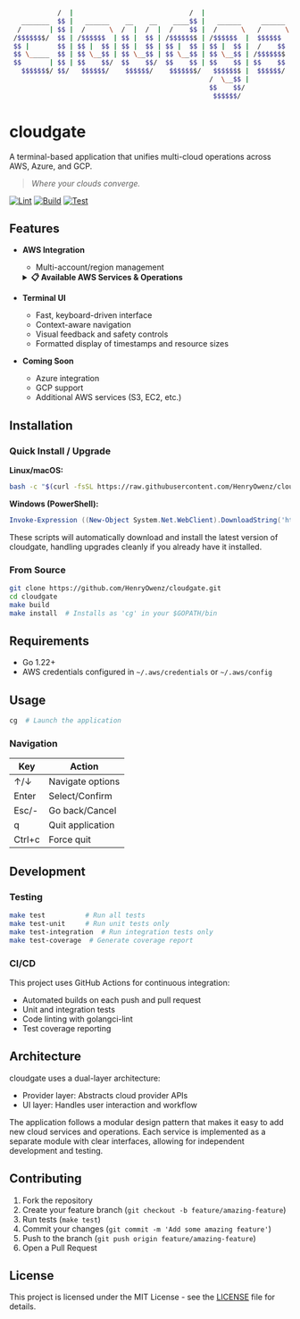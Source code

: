 ```bash             __                               __                           __               
            /  |                             /  |                         /  |              
   _______  $$ |   ______    __    __    ____$$ |   ______     ______    _$$ |_      ______  
  /       | $$ |  /      \  /  |  /  |  /    $$ |  /      \   /      \  / $$   |    /      \ 
 /$$$$$$$/  $$ | /$$$$$$  | $$ |  $$ | /$$$$$$$ | /$$$$$$  |  $$$$$$  | $$$$$$/    /$$$$$$  |
 $$ |       $$ | $$ |  $$ | $$ |  $$ | $$ |  $$ | $$ |  $$ |  /    $$ |   $$ | __  $$    $$ |
 $$ \_____  $$ | $$ \__$$ | $$ \__$$ | $$ \__$$ | $$ \__$$ | /$$$$$$$ |   $$ |/  | $$$$$$$$/ 
 $$       | $$ | $$    $$/  $$    $$/  $$    $$ | $$    $$ | $$    $$ |   $$  $$/  $$       |
   $$$$$$$/ $$/   $$$$$$/    $$$$$$/    $$$$$$$/   $$$$$$$ |  $$$$$$/     $$$$/     $$$$$$$/ 
                                                  /  \__$$ |                              
                                                  $$    $$/                               
                                                   $$$$$$/                                
```

# cloudgate

A terminal-based application that unifies multi-cloud operations across AWS, Azure, and GCP.

> *Where your clouds converge.*

[![Lint](https://github.com/HenryOwenz/cloudgate/actions/workflows/lint.yml/badge.svg)](https://github.com/HenryOwenz/cloudgate/actions/workflows/lint.yml)
[![Build](https://github.com/HenryOwenz/cloudgate/actions/workflows/build.yml/badge.svg)](https://github.com/HenryOwenz/cloudgate/actions/workflows/build.yml)
[![Test](https://github.com/HenryOwenz/cloudgate/actions/workflows/test.yml/badge.svg)](https://github.com/HenryOwenz/cloudgate/actions/workflows/test.yml)

## Features

- **AWS Integration**
  - Multi-account/region management


  <details>
  <summary><b>📋 Available AWS Services & Operations</b></summary>
  
  | Service | Operation | Description |
  |---------|-----------|-------------|
  | **CodePipeline** | | |
  | | Pipeline Status | View status of all pipelines and their stages |
  | | Pipeline Approvals | List, approve, or reject pending manual approvals |
  | | Start Pipeline | Trigger pipeline execution with latest commit or specific revision |
  | **Lambda** | | |
  | | Function Status | View all Lambda functions with runtime and last update info<br><br>**Function Details View:**<br>Select any function to inspect detailed configuration including:<br>• Memory allocation<br>• Timeout settings<br>• Code size<br>• Package type<br>• Architecture<br>• Role ARN<br>• Log group |
  
  *Operations can be performed using any configured AWS profile and region (one active profile/region at a time)*  
  *Multi-account aggregation for services will be coming in the future*
  </details>

- **Terminal UI**
  - Fast, keyboard-driven interface
  - Context-aware navigation
  - Visual feedback and safety controls
  - Formatted display of timestamps and resource sizes

- **Coming Soon**
  - Azure integration
  - GCP support
  - Additional AWS services (S3, EC2, etc.)

## Installation

### Quick Install / Upgrade

**Linux/macOS:**
```bash
bash -c "$(curl -fsSL https://raw.githubusercontent.com/HenryOwenz/cloudgate/main/scripts/install.sh)"
```

**Windows (PowerShell):**
```powershell
Invoke-Expression ((New-Object System.Net.WebClient).DownloadString('https://raw.githubusercontent.com/HenryOwenz/cloudgate/main/scripts/install.ps1'))
```

These scripts will automatically download and install the latest version of cloudgate, handling upgrades cleanly if you already have it installed.

### From Source

```bash
git clone https://github.com/HenryOwenz/cloudgate.git
cd cloudgate
make build
make install  # Installs as 'cg' in your $GOPATH/bin
```

## Requirements

- Go 1.22+
- AWS credentials configured in `~/.aws/credentials` or `~/.aws/config`

## Usage

```bash
cg  # Launch the application
```

### Navigation

| Key       | Action                   |
|-----------|--------------------------|
| ↑/↓       | Navigate options         |
| Enter     | Select/Confirm           |
| Esc/-     | Go back/Cancel           |
| q         | Quit application         |
| Ctrl+c    | Force quit               |

## Development

### Testing

```bash
make test          # Run all tests
make test-unit     # Run unit tests only
make test-integration  # Run integration tests only
make test-coverage  # Generate coverage report
```

### CI/CD

This project uses GitHub Actions for continuous integration:
- Automated builds on each push and pull request
- Unit and integration tests
- Code linting with golangci-lint
- Test coverage reporting

## Architecture

cloudgate uses a dual-layer architecture:
- Provider layer: Abstracts cloud provider APIs
- UI layer: Handles user interaction and workflow

The application follows a modular design pattern that makes it easy to add new cloud services and operations. Each service is implemented as a separate module with clear interfaces, allowing for independent development and testing.

## Contributing

1. Fork the repository
2. Create your feature branch (`git checkout -b feature/amazing-feature`)
3. Run tests (`make test`)
4. Commit your changes (`git commit -m 'Add some amazing feature'`)
5. Push to the branch (`git push origin feature/amazing-feature`)
6. Open a Pull Request

## License

This project is licensed under the MIT License - see the [LICENSE](LICENSE) file for details. 
